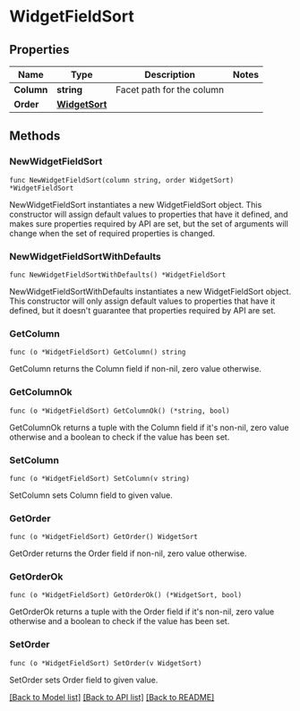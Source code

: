 # WidgetFieldSort

## Properties

Name | Type | Description | Notes
---- | ---- | ----------- | ------
**Column** | **string** | Facet path for the column | 
**Order** | [**WidgetSort**](WidgetSort.md) |  | 

## Methods

### NewWidgetFieldSort

`func NewWidgetFieldSort(column string, order WidgetSort) *WidgetFieldSort`

NewWidgetFieldSort instantiates a new WidgetFieldSort object.
This constructor will assign default values to properties that have it defined,
and makes sure properties required by API are set, but the set of arguments
will change when the set of required properties is changed.

### NewWidgetFieldSortWithDefaults

`func NewWidgetFieldSortWithDefaults() *WidgetFieldSort`

NewWidgetFieldSortWithDefaults instantiates a new WidgetFieldSort object.
This constructor will only assign default values to properties that have it defined,
but it doesn't guarantee that properties required by API are set.

### GetColumn

`func (o *WidgetFieldSort) GetColumn() string`

GetColumn returns the Column field if non-nil, zero value otherwise.

### GetColumnOk

`func (o *WidgetFieldSort) GetColumnOk() (*string, bool)`

GetColumnOk returns a tuple with the Column field if it's non-nil, zero value otherwise
and a boolean to check if the value has been set.

### SetColumn

`func (o *WidgetFieldSort) SetColumn(v string)`

SetColumn sets Column field to given value.


### GetOrder

`func (o *WidgetFieldSort) GetOrder() WidgetSort`

GetOrder returns the Order field if non-nil, zero value otherwise.

### GetOrderOk

`func (o *WidgetFieldSort) GetOrderOk() (*WidgetSort, bool)`

GetOrderOk returns a tuple with the Order field if it's non-nil, zero value otherwise
and a boolean to check if the value has been set.

### SetOrder

`func (o *WidgetFieldSort) SetOrder(v WidgetSort)`

SetOrder sets Order field to given value.



[[Back to Model list]](../README.md#documentation-for-models) [[Back to API list]](../README.md#documentation-for-api-endpoints) [[Back to README]](../README.md)


